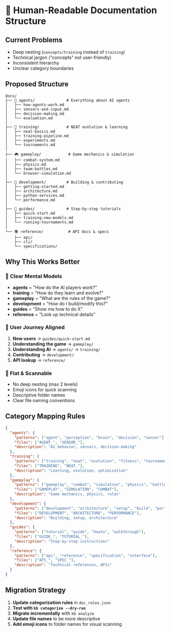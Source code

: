 # 📁 Human-Readable Documentation Structure

## Current Problems
- Deep nesting (`concepts/training` instead of `training`)
- Technical jargon ("concepts" not user-friendly)
- Inconsistent hierarchy
- Unclear category boundaries

## Proposed Structure

```
docs/
├── 🤖 agents/              # Everything about AI agents
│   ├── how-agents-work.md
│   ├── sensors-and-input.md
│   ├── decision-making.md
│   └── evaluation.md
│
├── 🧠 training/            # NEAT evolution & learning
│   ├── neat-basics.md
│   ├── training-pipeline.md
│   ├── experiments.md
│   └── tournaments.md
│
├── 🎮 gameplay/            # Game mechanics & simulation
│   ├── combat-system.md
│   ├── physics.md
│   ├── team-battles.md
│   └── browser-simulation.md
│
├── 🔧 development/         # Building & contributing
│   ├── getting-started.md
│   ├── architecture.md
│   ├── python-services.md
│   └── performance.md
│
├── 📖 guides/              # Step-by-step tutorials
│   ├── quick-start.md
│   ├── training-new-models.md
│   └── running-tournaments.md
│
└── 📚 reference/           # API docs & specs
    ├── api/
    ├── cli/
    └── specifications/
```

## Why This Works Better

### 🎯 **Clear Mental Models**
- **agents** = "How do the AI players work?"
- **training** = "How do they learn and evolve?"
- **gameplay** = "What are the rules of the game?"
- **development** = "How do I build/modify this?"
- **guides** = "Show me how to do X"
- **reference** = "Look up technical details"

### 🚀 **User Journey Aligned**
1. **New users** → `guides/quick-start.md`
2. **Understanding the game** → `gameplay/`
3. **Understanding AI** → `agents/` → `training/`
4. **Contributing** → `development/`
5. **API lookup** → `reference/`

### 🧹 **Flat & Scannable**
- No deep nesting (max 2 levels)
- Emoji icons for quick scanning
- Descriptive folder names
- Clear file naming conventions

## Category Mapping Rules

```json
{
  "agents": {
    "patterns": ["agent", "perception", "brain", "decision", "sensor"],
    "files": ["AGENT_", "SENSOR_"],
    "description": "AI behavior, sensors, decision-making"
  },
  "training": {
    "patterns": ["training", "neat", "evolution", "fitness", "tournament"],
    "files": ["TRAINING", "NEAT_"],
    "description": "Learning, evolution, optimization"
  },
  "gameplay": {
    "patterns": ["gameplay", "combat", "simulation", "physics", "battle"],
    "files": ["GAMEPLAY", "SIMULATION", "COMBAT"],
    "description": "Game mechanics, physics, rules"
  },
  "development": {
    "patterns": ["development", "architecture", "setup", "build", "performance"],
    "files": ["DEVELOPMENT", "ARCHITECTURE", "PERFORMANCE"],
    "description": "Building, setup, architecture"
  },
  "guides": {
    "patterns": ["tutorial", "guide", "howto", "walkthrough"],
    "files": ["GUIDE_", "TUTORIAL_"],
    "description": "Step-by-step instructions"
  },
  "reference": {
    "patterns": ["api", "reference", "specification", "interface"],
    "files": ["API_", "SPEC_"],
    "description": "Technical references, APIs"
  }
}
```

## Migration Strategy

1. **Update categorization rules** in `doc_rules.json`
2. **Test with `kb categorize --dry-run`**
3. **Migrate incrementally** with `kb analyze`
4. **Update file names** to be more descriptive
5. **Add emoji icons** to folder names for visual scanning 